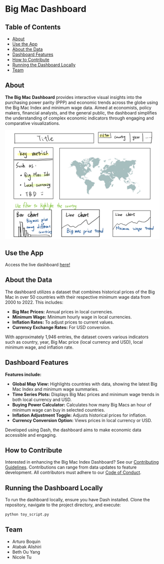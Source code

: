 # Big Mac Dashboard

## Table of Contents

- [About](#about)
- [Use the App](#use-the-app)
- [About the Data](#about-the-data)
- [Dashboard Features](#dashboard-features)
- [How to Contribute](#how-to-contribute)
- [Running the Dashboard Locally](#running-the-dashboard-locally)
- [Team](#team)

## About

**The Big Mac Dashboard** provides interactive visual insights into the purchasing power parity (PPP) and economic trends across the globe using the Big Mac Index and minimum wage data. Aimed at economists, policy makers, financial analysts, and the general public, the dashboard simplifies the understanding of complex economic indicators through engaging and comparative visualizations.

![sketch dashboard](https://github.com/UBC-MDS/DSCI-532_2024_12_bigmac/blob/main/img/sketch.jpg)

## Use the App

Access the live dashboard [here!](https://dsci-532-2024-12-bigmac.onrender.com/) 

## About the Data

The dashboard utilizes a dataset that combines historical prices of the Big Mac in over 50 countries with their respective minimum wage data from 2000 to 2022. This includes:

- **Big Mac Prices:** Annual prices in local currencies.
- **Minimum Wage:** Minimum hourly wage in local currencies.
- **Inflation Rates:** To adjust prices to current values.
- **Currency Exchange Rates:** For USD conversion.

With approximately 1,946 entries, the dataset covers various indicators such as country, year, Big Mac price (local currency and USD), local minimum wage, and inflation rate.

## Dashboard Features

**Features include:**

- **Global Map View:** Highlights countries with data, showing the latest Big Mac Index and minimum wage summaries.
- **Time Series Plots:** Displays Big Mac prices and minimum wage trends in both local currency and USD.
- **Buying Power Calculator:** Calculates how many Big Macs an hour of minimum wage can buy in selected countries.
- **Inflation Adjustment Toggle:** Adjusts historical prices for inflation.
- **Currency Conversion Option:** Views prices in local currency or USD.

Developed using Dash, the dashboard aims to make economic data accessible and engaging.

## How to Contribute

Interested in enhancing the Big Mac Index Dashboard? See our [Contributing Guidelines](#). Contributions can range from data updates to feature development. All contributors must adhere to our [Code of Conduct](#).

## Running the Dashboard Locally

To run the dashboard locally, ensure you have Dash installed. Clone the repository, navigate to the project directory, and execute:

```bash
python toy_script.py
```

## Team
- Arturo Boquin
- Atabak Alishiri
- Beth Ou Yang
- Nicole Tu
